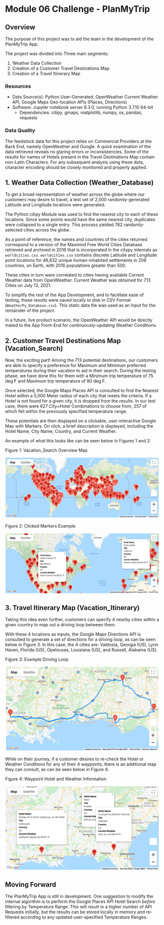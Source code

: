 # Module 06 Challenge - PlanMyTrip

## Overview

The purpose of this project was to aid the team in the development of the PlanMyTrip App.

The project was divided into Three main segments:

1. Weather Data Collection
2. Creation of a Customer Travel Destinations Map
3. Creation of a Travel Itinerary Map

### Resources

- Data Source(s): Python User-Generated, OpenWeather Current Weather API, Google Maps Geo-location APIs (Places, Directions)
- Software: Jupyter notebook server 6.3.0, running Python 3.7.10 64-bit
	- Dependencies: citipy, gmaps, matplotlib, numpy, os, pandas, requests


### Data Quality
The feedstock data for this project relies on Commercial Providers at the Back End, namely OpenWeather and Google. A quick examination of the data retrieved reveals no glaring errors or inconsistencies. Some of the results for names of Hotels present in the Travel Destinations Map contain non-Latin Characters. For any subsequent analysis using these data, character encoding should be closely monitored and properly applied.


## 1. Weather Data Collection (Weather_Database)

To get a broad representation of weather across the globe where our customers may desire to travel, a test set of 2,000 randomly-generated Latitude and Longitude locations were generated.

The Python citipy Module was used to find the nearest city to each of these locations. Since some points would have the same nearest city, duplicates were collapsed to a single entry. This process yielded 782 randomly-selected cities across the globe.

As a point of reference, the names and countries of the cities returned correspond to a version of the Maxmind Free World Cities Database retrieved and archived in 2016 that is incorporated in the citypy internals as `worldcities.csv`. `worldcities.csv` contains discrete Latitude and Longitude point locations for 46,832 unique human-inhabited settlements in 208 countries, on Earth, with 2016 populations greater than 500.

These cities in turn were correlated to cities having available Current Weather data from OpenWeather. Current Weather was obtained for 713 Cities on July 13, 2021.

To simplify the rest of the App Development, and to facilitate ease of testing, these results were saved locally to disk in CSV Format (`WeatherPy_Database.csv`). This static data file was used as an Input for the remainder of the project.

In a future, live product scenario, the OpenWeather API would be directly mated to the App Front-End for continuously-updating Weather Conditions.


## 2. Customer Travel Destinations Map (Vacation_Search)

Now, the exciting part! Among the 713 potential destinations, our customers are able to specify a preference for Maximum and Minimum preferred temperatures during their vacation to aid in their search. During the testing phase, we have done this for them with a Minimum trip temperature of 75 deg F and Maximum trip temperature of 90 deg F.

Once selected, the Google Maps Places API is consulted to find the Nearest Hotel within a 5,000 Meter radius of each city that meets the criteria. If a Hotel is not found for a given city, it is dropped from the results. In our test case, there were 627 City+Hotel Combinations to choose from, 257 of which fell within the previously specified temperature range.

These potentials are then displayed on a clickable, user-interactive Google Map with Markers. On click, a brief description is displayed, including the Hotel Name, City Name, Country, and Current Weather.

An example of what this looks like can be seen below in Figures 1 and 2:

Figure 1: Vacation_Search Overview Map

![Figure 1](Vacation_Search/vacation_search_overview_map.png "Figure 1")

Figure 2: Clicked Markers Example

![Figure 2](Vacation_Search/WeatherPy_vacation_map.png "Figure 2")


## 3. Travel Itinerary Map (Vacation_Itinerary)

Taking this idea even further, customers can specify 4 nearby cities within a given country to map out a driving loop between them.

With these 4 locations as inputs, the Google Maps Directions API is consulted to generate a set of directions for a driving loop, as can be seen below in Figure 3. In this case, the 4 cities are: Valdosta, Georgia (US), Lynn Haven, Florida (US), Opelousas, Louisiana (US), and Russell, Alabama (US).

Figure 3: Example Driving Loop

![Figure 3](Vacation_Itinerary/WeatherPy_travel_map.png "Figure 3")

While on their journey, if a customer desires to re-check the Hotel or Weather Conditions for any of their 4 waypoints, there is an additional map they can consult, as can be seen below in Figure 4.

Figure 4: Waypoint Hotel and Weather Information

![Figure 4](Vacation_Itinerary/WeatherPy_travel_map_markers.png "Figure 4")

## Moving Forward

The PlanMyTrip App is still in development. One suggestion to modify the internal algorithm is to perform the Google Places API Hotel Search *before* filtering by Temperature Range. This will result in a higher number of API Requests initially, but the results can be stored locally in memory and re-filtered according to any updated user-specified Temperature Ranges.

